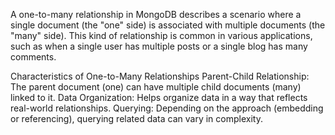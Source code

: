 A one-to-many relationship in MongoDB describes a scenario where a single document (the "one" side) is associated with multiple documents (the "many" side). This kind of relationship is common in various applications, such as when a single user has multiple posts or a single blog has many comments.

Characteristics of One-to-Many Relationships
Parent-Child Relationship: The parent document (one) can have multiple child documents (many) linked to it.
Data Organization: Helps organize data in a way that reflects real-world relationships.
Querying: Depending on the approach (embedding or referencing), querying related data can vary in complexity.
